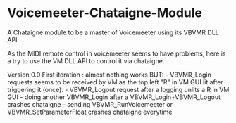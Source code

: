 # Voicemeeter-Chataigne-Module
A Chataigne module to be a master of Voicemeeter using its VBVMR DLL API

As the MIDI remote control in voicemeeter seems to have problems, here is a try to use the VM DLL API to control it via chataigne.

Version 0.0
	First iteration :
		almost nothing works BUT: 
			- VBVMR_Login requests seems to be received by VM as the top left "R" in VM GUI lit after triggering it (once).
			- VBVMR_Logout request after a logging unlits a R in VM GUI
			- doing another VBVMR_Login after a VBVMR_Login+VBVMR_Logout crashes chataigne
			- sending VBVMR_RunVoicemeeter or VBVMR_SetParameterFloat crashes chataigne everytime
